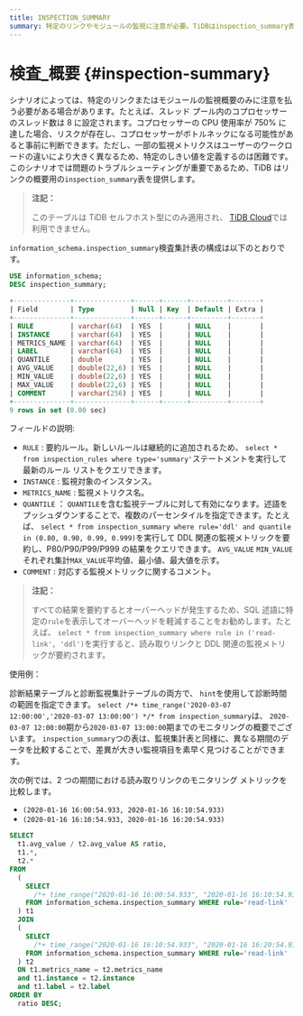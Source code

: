 ```yaml
---
title: INSPECTION_SUMMARY
summary: 特定のリンクやモジュールの監視に注意が必要。TiDBはinspection_summary表を提供し、監視メトリクスの要約を可能にする。要約ルールや監視対象のインスタンス、メトリクス名、平均値、最小値、最大値などが含まれる。期間のデータを比較し、差異が大きい監視項目を素早く見つけることができる。オーバーヘッドを軽減するため、特定のruleを表示することが推奨される。
---
```


# 検査_概要 {#inspection-summary}

シナリオによっては、特定のリンクまたはモジュールの監視概要のみに注意を払う必要がある場合があります。たとえば、スレッド プール内のコプロセッサーのスレッド数は 8 に設定されます。コプロセッサーの CPU 使用率が 750% に達した場合、リスクが存在し、コプロセッサーがボトルネックになる可能性があると事前に判断できます。ただし、一部の監視メトリクスはユーザーのワークロードの違いにより大きく異なるため、特定のしきい値を定義するのは困難です。このシナリオでは問題のトラブルシューティングが重要であるため、TiDB はリンクの概要用の`inspection_summary`表を提供します。

> **注記：**
>
> このテーブルは TiDB セルフホスト型にのみ適用され、 [TiDB Cloud](https://docs.pingcap.com/tidbcloud/)では利用できません。

`information_schema.inspection_summary`検査集計表の構成は以下のとおりです。

```sql
USE information_schema;
DESC inspection_summary;
```

```sql
+--------------+--------------+------+------+---------+-------+
| Field        | Type         | Null | Key  | Default | Extra |
+--------------+--------------+------+------+---------+-------+
| RULE         | varchar(64)  | YES  |      | NULL    |       |
| INSTANCE     | varchar(64)  | YES  |      | NULL    |       |
| METRICS_NAME | varchar(64)  | YES  |      | NULL    |       |
| LABEL        | varchar(64)  | YES  |      | NULL    |       |
| QUANTILE     | double       | YES  |      | NULL    |       |
| AVG_VALUE    | double(22,6) | YES  |      | NULL    |       |
| MIN_VALUE    | double(22,6) | YES  |      | NULL    |       |
| MAX_VALUE    | double(22,6) | YES  |      | NULL    |       |
| COMMENT      | varchar(256) | YES  |      | NULL    |       |
+--------------+--------------+------+------+---------+-------+
9 rows in set (0.00 sec)
```

フィールドの説明:

-   `RULE` : 要約ルール。新しいルールは継続的に追加されるため、 `select * from inspection_rules where type='summary'`ステートメントを実行して最新のルール リストをクエリできます。
-   `INSTANCE` : 監視対象のインスタンス。
-   `METRICS_NAME` : 監視メトリクス名。
-   `QUANTILE` ： `QUANTILE`を含む監視テーブルに対して有効になります。述語をプッシュダウンすることで、複数のパーセンタイルを指定できます。たとえば、 `select * from inspection_summary where rule='ddl' and quantile in (0.80, 0.90, 0.99, 0.999)`を実行して DDL 関連の監視メトリックを要約し、P80/P90/P99/P999 の結果をクエリできます。 `AVG_VALUE` `MIN_VALUE`それぞれ集計`MAX_VALUE`平均値、最小値、最大値を示す。
-   `COMMENT` : 対応する監視メトリックに関するコメント。

> **注記：**
>
> すべての結果を要約するとオーバーヘッドが発生するため、SQL 述語に特定の`rule`を表示してオーバーヘッドを軽減することをお勧めします。たとえば、 `select * from inspection_summary where rule in ('read-link', 'ddl')`を実行すると、読み取りリンクと DDL 関連の監視メトリックが要約されます。

使用例：

診断結果テーブルと診断監視集計テーブルの両方で、 `hint`を使用して診断時間の範囲を指定できます。 `select /*+ time_range('2020-03-07 12:00:00','2020-03-07 13:00:00') */* from inspection_summary`は、 `2020-03-07 12:00:00`期から`2020-03-07 13:00:00`期までのモニタリングの概要でございます。 `inspection_summary`つの表は、監視集計表と同様に、異なる期間のデータを比較することで、差異が大きい監視項目を素早く見つけることができます。

次の例では、2 つの期間における読み取りリンクのモニタリング メトリックを比較します。

-   `(2020-01-16 16:00:54.933, 2020-01-16 16:10:54.933)`
-   `(2020-01-16 16:10:54.933, 2020-01-16 16:20:54.933)`

```sql
SELECT
  t1.avg_value / t2.avg_value AS ratio,
  t1.*,
  t2.*
FROM
  (
    SELECT
      /*+ time_range("2020-01-16 16:00:54.933", "2020-01-16 16:10:54.933")*/ *
    FROM information_schema.inspection_summary WHERE rule='read-link'
  ) t1
  JOIN
  (
    SELECT
      /*+ time_range("2020-01-16 16:10:54.933", "2020-01-16 16:20:54.933")*/ *
    FROM information_schema.inspection_summary WHERE rule='read-link'
  ) t2
  ON t1.metrics_name = t2.metrics_name
  and t1.instance = t2.instance
  and t1.label = t2.label
ORDER BY
  ratio DESC;
```
